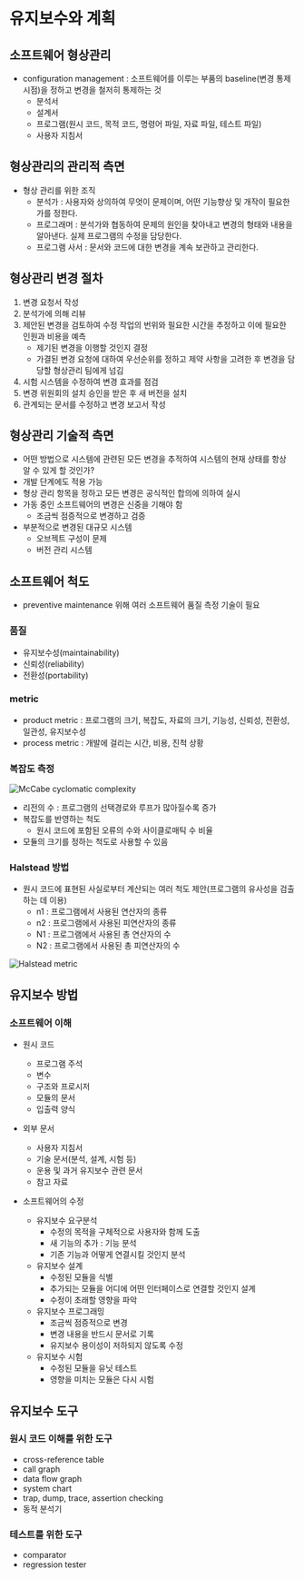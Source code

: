 # 유지보수와 계획

## 소프트웨어 형상관리

* configuration management : 소프트웨어를 이루는 부품의 baseline(변경 통제 시점)을 정하고 변경을 철저히 통제하는 것
    * 분석서
    * 설계서
    * 프로그램(원시 코드, 목적 코드, 명령어 파일, 자료 파일, 테스트 파일)
    * 사용자 지침서

## 형상관리의 관리적 측면

* 형상 관리를 위한 조직
    * 분석가 : 사용자와 상의하여 무엇이 문제이며, 어떤 기능향상 및 개작이 필요한가를 정한다.
    * 프로그래머 : 분석가와 협동하여 문제의 원인을 찾아내고 변경의 형태와 내용을 알아낸다. 실제 프로그램의 수정을 담당한다.
    * 프로그램 사서 : 문서와 코드에 대한 변경을 계속 보관하고 관리한다.

## 형상관리 변경 절차

1. 변경 요청서 작성
2. 분석가에 의해 리뷰
3. 제안된 변경을 검토하여 수정 작업의 번위와 필요한 시간을 추정하고 이에 필요한 인원과 비용을 예측
    * 제기된 변경을 이행할 것인지 결정
    * 가결된 변경 요청에 대하여 우선순위를 정하고 제약 사항을 고려한 후 변경을 담당할 형상관리 팀에게 넘김
4. 시험 시스템을 수정하여 변경 효과를 점검
5. 변경 위원회의 설치 승인을 받은 후 새 버전을 설치
6. 관계되는 문서를 수정하고 변경 보고서 작성

## 형상관리 기술적 측면

* 어떤 방법으로 시스템에 관련된 모든 변경을 추적하여 시스템의 현재 상태를 항상 알 수 있게 할 것인가?
* 개발 단계에도 적용 가능
* 형상 관리 항목을 정하고 모든 변경은 공식적인 합의에 의하여 실시
* 가동 중인 소프트웨어의 변경은 신중을 기해야 함
    * 조금씩 점증적으로 변경하고 검증
* 부분적으로 변경된 대규모 시스템
    * 오브젝트 구성이 문제
    * 버전 관리 시스템

## 소프트웨어 척도

* preventive maintenance 위해 여러 소프트웨어 품질 측정 기술이 필요

### 품질

* 유지보수성(maintainability)
* 신뢰성(reliability)
* 전환성(portability)

### metric

* product metric : 프로그램의 크기, 복잡도, 자료의 크기, 기능성, 신뢰성, 전환성, 일관성, 유지보수성
* process metric : 개발에 걸리는 시간, 비용, 진척 상황

### 복잡도 측정

![McCabe cyclomatic complexity](https://www.researchgate.net/profile/Vladimir_Riabov/publication/264239878/figure/fig3/AS:669563494600709@1536647785630/Three-methods-of-evaluating-the-cyclomatic-complexity-of-the-sample-graph.png)

* 리전의 수 : 프로그램의 선택경로와 루프가 많아질수록 증가
* 복잡도를 반영하는 척도
    * 원시 코드에 포함된 오류의 수와 사이클로매틱 수 비율
* 모듈의 크기를 정하는 척도로 사용할 수 있음

### Halstead 방법

* 원시 코드에 표현된 사실로부터 계산되는 여러 척도 제안(프로그램의 유사성을 검출하는 데 이용)
    * n1 : 프로그램에서 사용된 연산자의 종류
    * n2 : 프로그램에서 사용된 피연산자의 종류
    * N1 : 프로그램에서 사용된 총 연산자의 수
    * N2 : 프로그램에서 사용된 총 피연산자의 수

![Halstead metric](https://www.researchgate.net/profile/Selcuk_Sevgen/publication/319481865/figure/tbl1/AS:631652569063467@1527609116687/Halstead-Complexity-Metrics.png)

## 유지보수 방법

### 소프트웨어 이해

* 원시 코드
    * 프로그램 주석
    * 변수
    * 구조와 프로시저
    * 모듈의 문서
    * 입출력 양식

* 외부 문서
    * 사용자 지침서
    * 기술 문서(분석, 설계, 시험 등)
    * 운용 및 과거 유지보수 관련 문서
    * 참고 자료

* 소프트웨어의 수정
    * 유지보수 요구분석
        * 수정의 목적을 구체적으로 사용자와 함께 도출
        * 새 기능의 추가 : 기능 분석
        * 기존 기능과 어떻게 연결시킬 것인지 분석
    * 유지보수 설계
        * 수정된 모듈을 식별
        * 추가되는 모듈을 어디에 어떤 인터페이스로 연결할 것인지 설계
        * 수정이 초래할 영향을 파악
    * 유지보수 프로그래밍
        * 조금씩 점증적으로 변경
        * 변경 내용을 반드시 문서로 기록
        * 유지보수 용이성이 저하되지 않도록 수정
    * 유지보수 시험
        * 수정된 모듈을 유닛 테스트
        * 영향을 미치는 모듈은 다시 시험

## 유지보수 도구

### 원시 코드 이해를 위한 도구

* cross-reference table
* call graph
* data flow graph
* system chart
* trap, dump, trace, assertion checking
* 동적 분석기

### 테스트를 위한 도구

* comparator
* regression tester
